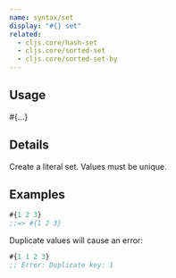 ```yaml
---
name: syntax/set
display: "#{} set"
related:
  - cljs.core/hash-set
  - cljs.core/sorted-set
  - cljs.core/sorted-set-by
---
```


## Usage
#{...}


## Details

Create a literal set.  Values must be unique.


## Examples

```clj
#{1 2 3}
;;=> #{1 2 3}
```

Duplicate values will cause an error:

```clj
#{1 1 2 3}
;; Error: Duplicate key: 1
```